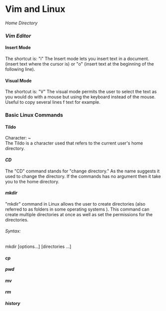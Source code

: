 # **Vim and Linux**

*Home Directory*
### *Vim Editor*
#### Insert Mode
The shortcut is: "i"
The Insert mode lets you insert text in a document.  (insert text where the cursor is) or "o" (insert text at the beginning of the following line).

#### Visual Mode
The shortcut is: "V"
The visual mode permits the user to select the text as you would do with a mouse but using the keyboard instead of the mouse. Useful to copy several lines f text for example.

### Basic Linux Commands
#### **Tildo**  
Character: ~  
The Tildo is a character used that refers to the current user's home directory.

#### *CD*  
The "CD" command stands for "change directory." As the name suggests it used to change the directory. If the commands has no argument then it take you to   the home directory.

#### *mkdir*  
"mkdir" command in Linux allows the user to create directories (also referred to as folders in some operating systems ). This command can create multiple directories at once as well as set the permissions for the directories. 
###### *Syntax:*  
mkdir [options...] [directories ...]

#### *cp*

#### *pwd*

#### *mv*

#### *rm*

#### *history*
